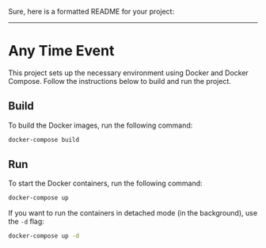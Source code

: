 Sure, here is a formatted README for your project:

---

# Any Time Event

This project sets up the necessary environment using Docker and Docker Compose. Follow the instructions below to build and run the project.

## Build

To build the Docker images, run the following command:

```bash
docker-compose build
```

## Run

To start the Docker containers, run the following command:

```bash
docker-compose up
```

If you want to run the containers in detached mode (in the background), use the `-d` flag:

```bash
docker-compose up -d
```

